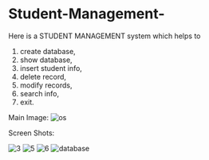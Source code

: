 # Student-Management-
Here is a STUDENT MANAGEMENT system which helps to 
  1. create database,
  2. show database,
  3. insert student info,
  4. delete record,
  5. modify records,
  6. search info,
  7. exit.

Main Image:
  ![os](https://user-images.githubusercontent.com/98965200/219959887-7ee8a12f-f347-4b59-ab43-dfc87aa393e3.png)
  
  
Screen Shots:

  ![3](https://user-images.githubusercontent.com/98965200/219960225-8a4cd315-6560-4280-950a-63d91bca450c.png) 
  ![5](https://user-images.githubusercontent.com/98965200/219960246-14106d47-04db-42d7-a215-f060d866e068.png) 
  ![6](https://user-images.githubusercontent.com/98965200/219960255-f72134fa-c4cc-45f9-b2d8-4bd501111c70.png)
  ![database](https://user-images.githubusercontent.com/98965200/219960259-e0a88beb-801c-45a7-9658-bac10714144b.png)
